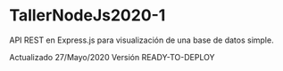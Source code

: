 # TallerNodeJs2020-1
API REST en Express.js para visualización de una base de datos simple.

Actualizado 27/Mayo/2020
Versión READY-TO-DEPLOY
